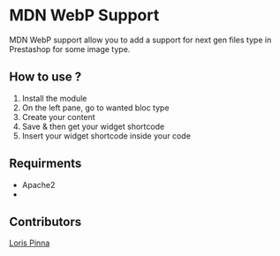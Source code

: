 # MDN WebP Support

MDN WebP support allow you to add a support for next gen files type in Prestashop for some image type.

## How to use ?
1. Install the module
2. On the left pane, go to wanted bloc type
3. Create your content
4. Save & then get your widget shortcode
5. Insert your widget shortcode inside your code

## Requirments
- Apache2
- 

## Contributors
[Loris Pinna](https://github.com/DevLoris)